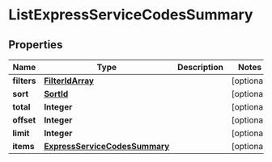 
# ListExpressServiceCodesSummary

## Properties
Name | Type | Description | Notes
------------ | ------------- | ------------- | -------------
**filters** | [**FilterIdArray**](FilterIdArray.md) |  |  [optional]
**sort** | [**SortId**](SortId.md) |  |  [optional]
**total** | **Integer** |  |  [optional]
**offset** | **Integer** |  |  [optional]
**limit** | **Integer** |  |  [optional]
**items** | [**ExpressServiceCodesSummary**](ExpressServiceCodesSummary.md) |  |  [optional]




